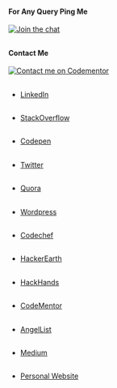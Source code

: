 #### For Any Query Ping Me

[![Join the chat](https://img.shields.io/badge/gitter-join%20chat%20%E2%86%92-brightgreen.svg)](https://gitter.im/divyanshu001)

##

#### Contact Me

[![Contact me on Codementor](https://cdn.codementor.io/badges/contact_me_github.svg)](https://www.codementor.io/divyanshurawat?utm_source=github&utm_medium=button&utm_term=divyanshurawat&utm_campaign=github)

##

* [LinkedIn](https://www.linkedin.com/in/divyanshu01/)

##

* [StackOverflow](http://stackoverflow.com/users/5763627/divyanshu-rawat)

##

* [Codepen](https://codepen.io/divyanshu-rawat/)

##
* [Twitter](https://twitter.com/r46956)

##

* [Quora](https://www.quora.com/profile/Divyanshu-Rawat-1)

##

* [Wordpress](https://divyanshu0001.wordpress.com/)

## 

* [Codechef](https://www.codechef.com/users/bootstrap007)

##

* [HackerEarth](https://www.hackerearth.com/@divyanshu.r46956)

## 

* [HackHands](https://hackhands.com/divyanshu_rawat/)

##

* [CodeMentor](https://www.codementor.io/divyanshurawat)

##

* [AngelList](https://angel.co/divyanshu-rawat)

##

* [Medium](https://medium.com/@divyanshurawat)

##

* [Personal Website](http://www.divyanshurawat.in/)

##




